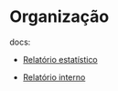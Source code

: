 # Organização

docs:

- [Relatório estatístico](https://digital-guard.github.io/stats/docs/stats-report)

- [Relatório interno](https://digital-guard.github.io/stats/docs/internal-report)

